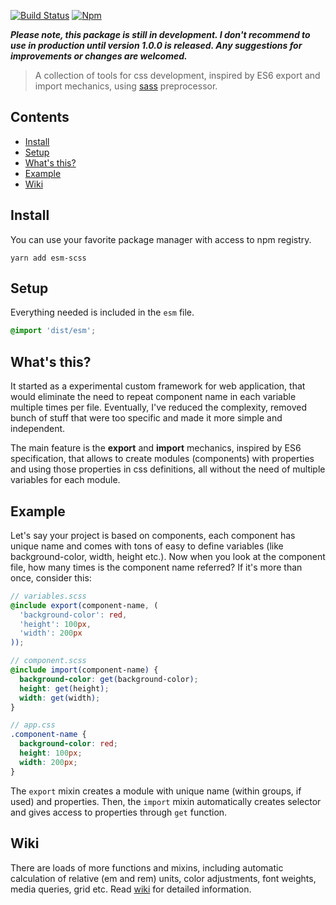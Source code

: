 [![Build Status](https://img.shields.io/travis/Eterion/esm-scss/master.svg?style=flat-square)](https://travis-ci.org/Eterion/esm-scss)
[![Npm](https://img.shields.io/npm/v/esm-scss.svg?style=flat-square)](https://www.npmjs.com/package/esm-scss)

**_Please note, this package is still in development. I don't recommend to use in production until version 1.0.0 is released. Any suggestions for improvements or changes are welcomed._**

> A collection of tools for css development, inspired by ES6 export and import mechanics, using [sass](http://sass-lang.com/) preprocessor.

## Contents

* [Install](#install)
* [Setup](#setup)
* [What's this?](#whats-this)
* [Example](#example)
* [Wiki](#wiki)

## Install

You can use your favorite package manager with access to npm registry.

```
yarn add esm-scss
```

## Setup

Everything needed is included in the `esm` file.

```scss
@import 'dist/esm';
```

## What's this?

It started as a experimental custom framework for web application, that would eliminate the need to repeat component name in each variable multiple times per file. Eventually, I've reduced the complexity, removed bunch of stuff that were too specific and made it more simple and independent.

The main feature is the **export** and **import** mechanics, inspired by ES6 specification, that allows to create modules (components) with properties and using those properties in css definitions, all without the need of multiple variables for each module.

## Example

Let's say your project is based on components, each component has unique name and comes with tons of easy to define variables (like background-color, width, height etc.). Now when you look at the component file, how many times is the component name referred? If it's more than once, consider this:

```scss
// variables.scss
@include export(component-name, (
  'background-color': red,
  'height': 100px,
  'width': 200px
));

// component.scss
@include import(component-name) {
  background-color: get(background-color);
  height: get(height);
  width: get(width);
}

// app.css
.component-name {
  background-color: red;
  height: 100px;
  width: 200px;
}
```

The `export` mixin creates a module with unique name (within groups, if used) and properties. Then, the `import` mixin automatically creates selector and gives access to properties through `get` function.

## Wiki

There are loads of more functions and mixins, including automatic calculation of relative (em and rem) units, color adjustments, font weights, media queries, grid etc. Read [wiki](https://github.com/Eterion/esm-scss/wiki) for detailed information.
